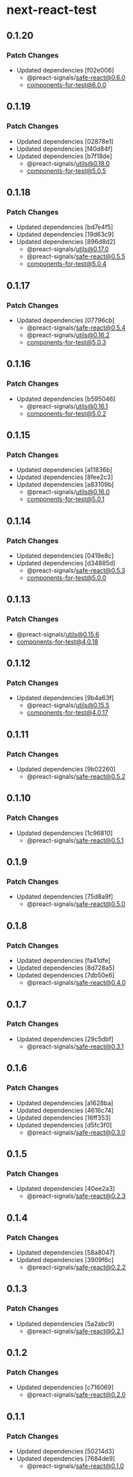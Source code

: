 # next-react-test

## 0.1.20

### Patch Changes

- Updated dependencies [f02e006]
  - @preact-signals/safe-react@0.6.0
  - components-for-test@6.0.0

## 0.1.19

### Patch Changes

- Updated dependencies [02878e1]
- Updated dependencies [f40d84f]
- Updated dependencies [b7f18de]
  - @preact-signals/utils@0.18.0
  - components-for-test@5.0.5

## 0.1.18

### Patch Changes

- Updated dependencies [bd7e4f5]
- Updated dependencies [19d63c9]
- Updated dependencies [896d8d2]
  - @preact-signals/utils@0.17.0
  - @preact-signals/safe-react@0.5.5
  - components-for-test@5.0.4

## 0.1.17

### Patch Changes

- Updated dependencies [07796cb]
  - @preact-signals/safe-react@0.5.4
  - @preact-signals/utils@0.16.2
  - components-for-test@5.0.3

## 0.1.16

### Patch Changes

- Updated dependencies [b595046]
  - @preact-signals/utils@0.16.1
  - components-for-test@5.0.2

## 0.1.15

### Patch Changes

- Updated dependencies [a11836b]
- Updated dependencies [8fee2c3]
- Updated dependencies [a83109b]
  - @preact-signals/utils@0.16.0
  - components-for-test@5.0.1

## 0.1.14

### Patch Changes

- Updated dependencies [0419e8c]
- Updated dependencies [d34885d]
  - @preact-signals/safe-react@0.5.3
  - components-for-test@5.0.0

## 0.1.13

### Patch Changes

- @preact-signals/utils@0.15.6
- components-for-test@4.0.18

## 0.1.12

### Patch Changes

- Updated dependencies [9b4a63f]
  - @preact-signals/utils@0.15.5
  - components-for-test@4.0.17

## 0.1.11

### Patch Changes

- Updated dependencies [9b02260]
  - @preact-signals/safe-react@0.5.2

## 0.1.10

### Patch Changes

- Updated dependencies [1c96810]
  - @preact-signals/safe-react@0.5.1

## 0.1.9

### Patch Changes

- Updated dependencies [75d8a9f]
  - @preact-signals/safe-react@0.5.0

## 0.1.8

### Patch Changes

- Updated dependencies [fa41dfe]
- Updated dependencies [8d728a5]
- Updated dependencies [7db50e6]
  - @preact-signals/safe-react@0.4.0

## 0.1.7

### Patch Changes

- Updated dependencies [29c5dbf]
  - @preact-signals/safe-react@0.3.1

## 0.1.6

### Patch Changes

- Updated dependencies [a1628ba]
- Updated dependencies [4616c74]
- Updated dependencies [16ff353]
- Updated dependencies [d5fc3f0]
  - @preact-signals/safe-react@0.3.0

## 0.1.5

### Patch Changes

- Updated dependencies [40ee2a3]
  - @preact-signals/safe-react@0.2.3

## 0.1.4

### Patch Changes

- Updated dependencies [58a8047]
- Updated dependencies [3909f6c]
  - @preact-signals/safe-react@0.2.2

## 0.1.3

### Patch Changes

- Updated dependencies [5a2abc9]
  - @preact-signals/safe-react@0.2.1

## 0.1.2

### Patch Changes

- Updated dependencies [c716069]
  - @preact-signals/safe-react@0.2.0

## 0.1.1

### Patch Changes

- Updated dependencies [50214d3]
- Updated dependencies [7684de9]
  - @preact-signals/safe-react@0.1.0
